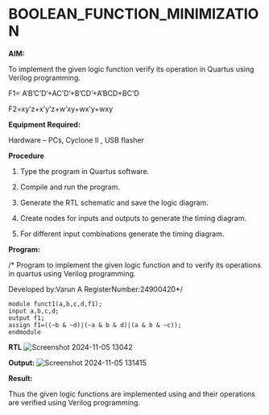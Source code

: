 # BOOLEAN_FUNCTION_MINIMIZATION

**AIM:**

To implement the given logic function verify its operation in Quartus using Verilog programming.

F1= A’B’C’D’+AC’D’+B’CD’+A’BCD+BC’D 

F2=xy’z+x’y’z+w’xy+wx’y+wxy

**Equipment Required:**

Hardware – PCs, Cyclone II , USB flasher


**Procedure**

1.	Type the program in Quartus software.

2.	Compile and run the program.

3.	Generate the RTL schematic and save the logic diagram.

4.	Create nodes for inputs and outputs to generate the timing diagram.

5.	For different input combinations generate the timing diagram.


**Program:**

/* Program to implement the given logic function and to verify its operations in quartus using Verilog programming. 

Developed by:Varun A RegisterNumber:24900420*/
~~~
module funct1(a,b,c,d,f1);
input a,b,c,d;
output f1;
assign f1=((~b & ~d)|(~a & b & d)|(a & b & ~c));
endmodule
~~~
**RTL**
![Screenshot 2024-11-05 13042](https://github.com/user-attachments/assets/eab5bfd9-0318-48ed-8cf9-77e909b1d7a9)

**Output:**
![Screenshot 2024-11-05 131415](https://github.com/user-attachments/assets/3294569c-38ab-4f56-86b1-e7429571a137)

**Result:**

Thus the given logic functions are implemented using and their operations are verified using Verilog programming.

